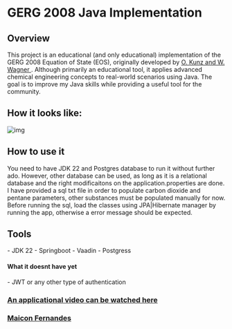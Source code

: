 # GERG 2008 Java Implementation

## Overview
This project is an educational (and only educational) implementation of the GERG 2008 Equation of State (EOS), originally developed by [O. Kunz and W. Wagner ](https://pubs.acs.org/doi/10.1021/je300655b). Although primarily an educational tool, it applies advanced chemical engineering concepts to real-world scenarios using Java. The goal is to improve my Java skills while providing a useful tool for the community.



<h2><a>How it looks like: <a href="https://www.youtube.com/watch?v=8zhCGxA2_o8"></a></h2>
<img alt="img" src="https://github.com/user-attachments/assets/cfe08c0f-8940-4e04-ba33-43d10dbc0fe9"/>

<h2>How to use it</h2>
You need to have JDK 22 and Postgres database to run it without further ado. However, other database can be used, as long as it is a relational database and the right modificaitons on the application.properties are done. I have provided a sql txt file in order to populate carbon dioxide and pentane parameters, other substances must be populated manually for now. Before running the sql, load the classes using JPA|Hibernate manager by running the app, otherwise a error message should be expected. 

<h2>Tools</h2>
- JDK 22
- Springboot
- Vaadin
- Postgress

<h4>What it doesnt have yet</h4>
- JWT or any other type of authentication


###  [An applicational video can be watched here ](https://www.youtube.com/watch?v=8zhCGxA2_o8) 



###  [Maicon Fernandes]( https://www.linkedin.com/in/maicon-fernandes/)


